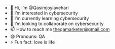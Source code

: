 - 👋 Hi, I’m @Qasimjoyiavehari
- 👀 I’m interested in cybersecurity 
- 🌱 I’m currently learning cybersecurity 
- 💞️ I’m looking to collaborate on cybersecurity 
- 📫 How to reach me theqamarketer@gmail.com 
- 😄 Pronouns: QA
- ⚡ Fun fact: love is life

<!---
Qasimjoyiavehari/Qasimjoyiavehari is a ✨ special ✨ repository because its `README.md` (this file) appears on your GitHub profile.
You can click the Preview link to take a look at your changes.
--->
